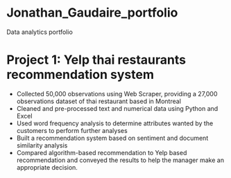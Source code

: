 # Jonathan_Gaudaire_portfolio
Data analytics portfolio

# Project 1: Yelp thai restaurants recommendation system
- Collected 50,000 observations using Web Scraper, providing a 27,000 observations dataset of thai restaurant based in Montreal
- Cleaned and pre-processed text and numerical data using Python and Excel
- Used word frequency analysis to determine attributes wanted by the customers to perform further analyses
- Built a recommendation system based on sentiment and document similarity analysis
- Compared algorithm-based recommendation to Yelp based recommendation and conveyed the results to help the manager make an appropriate decision.
